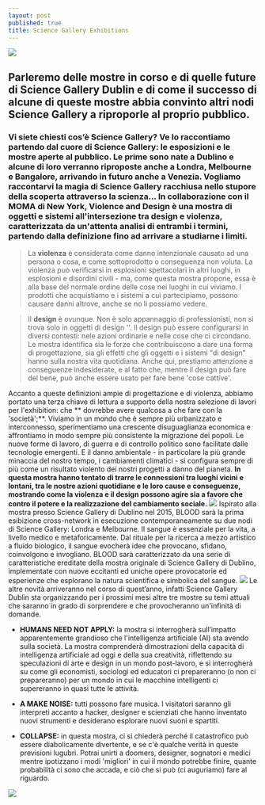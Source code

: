 ```yaml
---
layout: post
published: true
title: Science Gallery Exhibitions
---
```

![](http://3t6ba91znr5aftsk8zjscc91.wpengine.netdna-cdn.com/wp-content/uploads/2015/10/Science-Gallery-at-Trinity-College-Dublin-670x310.jpg) 

##  Parleremo delle mostre in corso e di quelle future di Science Gallery Dublin e di come il successo di alcune di queste mostre abbia convinto altri nodi Science Gallery a riproporle al proprio pubblico. 

### Vi siete chiesti cos’è Science Gallery? Ve lo raccontiamo partendo dal cuore di Science Gallery: le esposizioni e le mostre aperte al pubblico. Le prime sono nate a Dublino e alcune di loro verranno riproposte anche a Londra, Melbourne e Bangalore, arrivando in futuro anche a Venezia. Vogliamo raccontarvi la magia di Science Gallery racchiusa nello stupore della scoperta attraverso la scienza…  In collaborazione con il MOMA di New York, Violence and Design è una mostra di oggetti e sistemi all'intersezione tra design e violenza, caratterizzata da un'attenta analisi di entrambi i termini, partendo dalla definizione fino ad arrivare a studiarne i limiti.

> La **violenza** è considerata come danno intenzionale causato ad una persona o cosa, e come sottoprodotto o conseguenza non voluta. La violenza può verificarsi in esplosioni spettacolari in altri luoghi, in esplosioni e disordini civili - ma, come questa mostra propone, essa è alla base del normale ordine delle cose nei luoghi in cui viviamo. I prodotti che acquistiamo e i sistemi a cui partecipiamo, possono causare danni altrove, anche se no li possiamo vedere.  

> Il **design** è ovunque. Non è solo appannaggio di professionisti, non si trova solo in oggetti di design ''. Il design può essere configurarsi in diversi contesti: nele azioni ordinarie e nelle cose che ci circondano. Le mostra identifica sia le forze che contribuiscono a dare una forma di progettazione, sia gli effetti che  gli oggetti e  i sistemi "di design" hanno sulla nostra vita quotidiana. Anche qui, prestiamo attenzione a conseguenze indesiderate, e al fatto che, mentre il design può fare del bene, può anche essere usato per fare bene 'cose cattive'.  

Accanto a queste definizioni ampie di progettazione e di violenza, abbiamo portato una terza chiave di lettura a supporto della nostra selezione di lavori per l'exhibition: che ** dovrebbe avere qualcosa a che fare con la 'società';**. Viviamo in un mondo che è sempre più urbanizzato e interconnesso, sperimentiamo una crescente disuguaglianza economica e affrontiamo in modo sempre più consistente la migrazione dei popoli. Le nuove forme di lavoro, di guerra e di controllo politico sono facilitate dalle tecnologie emergenti. E il danno ambientale - in particolare la più grande minaccia del nostro tempo, i cambiamenti climatici - si configura sempre di più come un risultato violento dei nostri progetti a danno del pianeta. **In questa mostra hanno tentato di trarre le connessioni tra luoghi vicini e lontani, tra le nostre azioni quotidiane e le loro cause e conseguenze, mostrando come la violenza e il design possono agire sia a favore che contro il potere e la realizzazione del cambiamento sociale.** ![](http://www.dublintown.ie/wp-content/uploads/2016/10/Science-Gallery-.jpg)    Ispirato alla mostra presso Science Gallery di Dublino nel 2015, BLOOD sarà la prima esibizione cross-network in esecuzione contemporaneamente su due nodi di Science Gallery: Londra e Melbourne. Il sangue è essenziale per la vita, a livello medico e metaforicamente. Dal rituale per la ricerca a mezzo artistico a fluido biologico, il sangue evocherà idee che provocano, sfidano, coinvolgono e invogliano. BLOOD sarà caratterizzato da una serie di caratteristiche ereditate della mostra originale di Science Gallery di Dublino, implementate con nuove eccitanti ed uniche opere provocatorie ed esperienze che esplorano la natura scientifica e simbolica del sangue. ![](http://trinitynews.ie/wp/wp-content/uploads/2014/10/blood-title.png)    Le altre novità arriveranno nel corso di quest’anno, infatti Science Gallery Dublin sta organizzando per i prossimi mesi altre tre mostre su temi attuali che saranno in grado di sorprendere e che provocheranno un'infinità di domande.

- **HUMANS NEED NOT APPLY:** la mostra si interrogherà sull’impatto apparentemente grandioso che l'intelligenza artificiale (AI) sta avendo sulla società. La mostra comprenderà dimostrazioni della capacità di intelligenza artificiale ad oggi e della sua creatività, riflettendo su speculazioni di arte e design in un mondo post-lavoro, e si interrogherà su come gli economisti, sociologi ed educatori ci prepareranno (o non ci prepareranno) per un mondo in cui le macchine intelligenti ci supereranno in quasi tutte le attività. 

- **A MAKE NOISE:** tutti possono fare musica. I visitatori saranno gli interpreti accanto a hacker, designer e scienziati che hanno inventato nuovi strumenti e desiderano esplorare nuovi suoni e spartiti. 

- **COLLAPSE:** in questa mostra, ci si chiederà perché il catastrofico può essere diabolicamente divertente, e se c'è qualche verità in queste previsioni lugubri. Potrai unirti a doomers, designer, sognatori e medici mentre ipotizzano i modi 'migliori' in cui il mondo potrebbe finire, quante probabilità ci sono che accada, e ciò che si può (ci auguriamo) fare al riguardo.
 
![
](https://dublin.sciencegallery.com/files/styles/medium_wide_16_9/public/youtube/5qg6ALyw6JU.jpg?itok=ABh3epfP)
